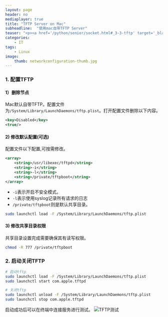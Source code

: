 ```yaml
---
layout: page
header: no
mediaplayer: true
title: "TFTP Server on Mac"
subheadline:  "使用mac自带TFTP Server"
teaser: "<p><a href='/python/senior/socket.html#_3-3-tftp' target='_blank'>TFTP</a>（Trivial File Transfer Protocol,简单文件传输协议）是一个基于UDP协议的简单的、低开销的文件传输协议。使用端口号为69。TFTP常用于小容量存储的服务器，如路由器等。</p>"
categories:
    - IT
tags:
    - Linux
image:
    thumb: networkconfiguration-thumb.jpg
---
```


### 1. 配置TFTP
#### 1）删除节点

Mac默认自带TFTP。配置文件为`/System/Library/LaunchDaemons/tftp.plist`。打开配置文件删除以下内容。

```xml
<key>Disabled</key>
<true/>
```

#### 2) 修改默认配置(可选)
配置文件以下配置,可按需修改。
```xml
<array>
    <string>/usr/libexec/tftpd</string>
    <string>-i</string>
    <string>-l</string>
    <string>/private/tftpboot</string>
</array>
```
* `-i`表示开启不安全模式。
* `-l`表示使用syslog记录所有请求的日志
* `/private/tftpboot`则是默认共享目录。



```sh
sudo launchctl load -F /System/Library/LaunchDaemons/tftp.plist
```

#### 3) 修改共享目录权限

共享目录设置完成需要确保其有读写权限。

```sh
chmod -R 777 /private/tftpboot
```

### 2. 启动关闭TFTP
```sh
# 启动tftp
sudo launchctl load -F /System/Library/LaunchDaemons/tftp.plist
sudo launchctl start com.apple.tftpd

# 关闭tftp
sudo launchctl unload -F /System/Library/LaunchDaemons/tftp.plist
sudo launchctl stop com.apple.tftpd
```

启动成功后可以在终端中连接服务进行测试。
![TFTP测试]({{site.urlimg}}tftp.jpg)